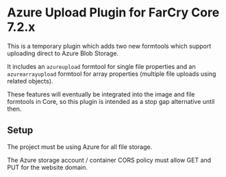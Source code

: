 # Azure Upload Plugin for FarCry Core 7.2.x

This is a temporary plugin which adds two new formtools which support uploading direct to Azure Blob Storage.

It includes an `azureupload` formtool for single file properties and an `azurearrayupload` formtool
for array properties (multiple file uploads using related objects).

These features will eventually be integrated into the image and file formtools in Core, so this
plugin is intended as a stop gap alternative until then.

## Setup

The project must be using Azure for all file storage.

The Azure storage account / container CORS policy must allow GET and PUT for the website domain.
